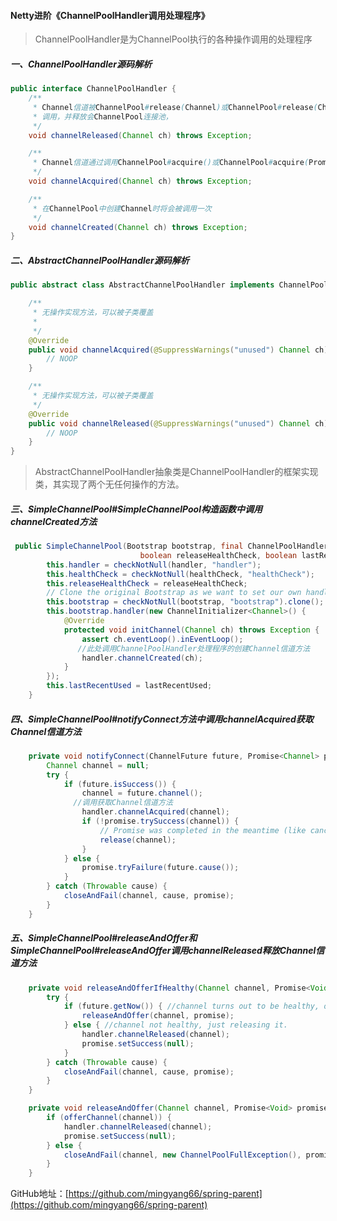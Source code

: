 #### Netty进阶《ChannelPoolHandler调用处理程序》

> ChannelPoolHandler是为ChannelPool执行的各种操作调用的处理程序

##### 一、ChannelPoolHandler源码解析

```java
public interface ChannelPoolHandler {
    /**
     * Channel信道被ChannelPool#release(Channel)或ChannelPool#release(Channel, Promise)方法
     * 调用，并释放会ChannelPool连接池，
     */
    void channelReleased(Channel ch) throws Exception;

    /**
     * Channel信道通过调用ChannelPool#acquire()或ChannelPool#acquire(Promise)方法获取
     */
    void channelAcquired(Channel ch) throws Exception;

    /**
     * 在ChannelPool中创建Channel时将会被调用一次
     */
    void channelCreated(Channel ch) throws Exception;
}
```

##### 二、AbstractChannelPoolHandler源码解析

```java
public abstract class AbstractChannelPoolHandler implements ChannelPoolHandler {

    /**
     * 无操作实现方法，可以被子类覆盖
     *
     */
    @Override
    public void channelAcquired(@SuppressWarnings("unused") Channel ch) throws Exception {
        // NOOP
    }

    /**
     * 无操作实现方法，可以被子类覆盖
     */
    @Override
    public void channelReleased(@SuppressWarnings("unused") Channel ch) throws Exception {
        // NOOP
    }
}
```

> AbstractChannelPoolHandler抽象类是ChannelPoolHandler的框架实现类，其实现了两个无任何操作的方法。

##### 三、SimpleChannelPool#SimpleChannelPool构造函数中调用channelCreated方法

```java
 public SimpleChannelPool(Bootstrap bootstrap, final ChannelPoolHandler handler, ChannelHealthChecker healthCheck,
                             boolean releaseHealthCheck, boolean lastRecentUsed) {
        this.handler = checkNotNull(handler, "handler");
        this.healthCheck = checkNotNull(healthCheck, "healthCheck");
        this.releaseHealthCheck = releaseHealthCheck;
        // Clone the original Bootstrap as we want to set our own handler
        this.bootstrap = checkNotNull(bootstrap, "bootstrap").clone();
        this.bootstrap.handler(new ChannelInitializer<Channel>() {
            @Override
            protected void initChannel(Channel ch) throws Exception {
                assert ch.eventLoop().inEventLoop();
               //此处调用ChannelPoolHandler处理程序的创建Channel信道方法
                handler.channelCreated(ch);
            }
        });
        this.lastRecentUsed = lastRecentUsed;
    }
```

##### 四、SimpleChannelPool#notifyConnect方法中调用channelAcquired获取Channel信道方法

```java
    private void notifyConnect(ChannelFuture future, Promise<Channel> promise) {
        Channel channel = null;
        try {
            if (future.isSuccess()) {
                channel = future.channel();
              //调用获取Channel信道方法
                handler.channelAcquired(channel);
                if (!promise.trySuccess(channel)) {
                    // Promise was completed in the meantime (like cancelled), just release the channel again
                    release(channel);
                }
            } else {
                promise.tryFailure(future.cause());
            }
        } catch (Throwable cause) {
            closeAndFail(channel, cause, promise);
        }
    }
```

##### 五、SimpleChannelPool#releaseAndOffer和SimpleChannelPool#releaseAndOffer调用channelReleased释放Channel信道方法

```java
    private void releaseAndOfferIfHealthy(Channel channel, Promise<Void> promise, Future<Boolean> future) {
        try {
            if (future.getNow()) { //channel turns out to be healthy, offering and releasing it.
                releaseAndOffer(channel, promise);
            } else { //channel not healthy, just releasing it.
                handler.channelReleased(channel);
                promise.setSuccess(null);
            }
        } catch (Throwable cause) {
            closeAndFail(channel, cause, promise);
        }
    }

    private void releaseAndOffer(Channel channel, Promise<Void> promise) throws Exception {
        if (offerChannel(channel)) {
            handler.channelReleased(channel);
            promise.setSuccess(null);
        } else {
            closeAndFail(channel, new ChannelPoolFullException(), promise);
        }
    }
```



GitHub地址：[https://github.com/mingyang66/spring-parent](https://github.com/mingyang66/spring-parent)